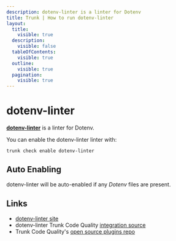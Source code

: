 ```yaml
---
description: dotenv-linter is a linter for Dotenv
title: Trunk | How to run dotenv-linter
layout:
  title:
    visible: true
  description:
    visible: false
  tableOfContents:
    visible: true
  outline:
    visible: true
  pagination:
    visible: true
---
```


# dotenv-linter

[**dotenv-linter**](https://github.com/dotenv-linter/dotenv-linter#readme) is a linter for Dotenv.

You can enable the dotenv-linter linter with:

```shell
trunk check enable dotenv-linter
```

## Auto Enabling

dotenv-linter will be auto-enabled if any *Dotenv* files are present.





## Links

- [dotenv-linter site](https://github.com/dotenv-linter/dotenv-linter#readme)
- dotenv-linter Trunk Code Quality [integration source](https://github.com/trunk-io/plugins/tree/main/linters/dotenv-linter)
- Trunk Code Quality's [open source plugins repo](https://github.com/trunk-io/plugins/tree/main)
